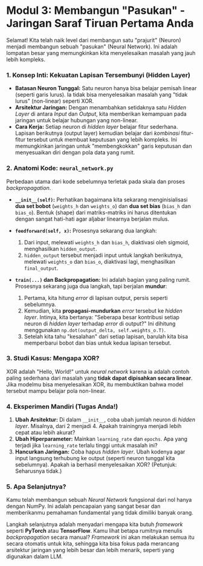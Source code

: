 # Modul 3: Membangun "Pasukan" - Jaringan Saraf Tiruan Pertama Anda

Selamat! Kita telah naik level dari membangun satu "prajurit" (Neuron) menjadi membangun sebuah "pasukan" (Neural Network). Ini adalah lompatan besar yang memungkinkan kita menyelesaikan masalah yang jauh lebih kompleks.

### 1. Konsep Inti: Kekuatan Lapisan Tersembunyi (Hidden Layer)

* **Batasan Neuron Tunggal:** Satu neuron hanya bisa belajar pemisah linear (seperti garis lurus). Ia tidak bisa menyelesaikan masalah yang "tidak lurus" (non-linear) seperti XOR.
* **Arsitektur Jaringan:** Dengan menambahkan setidaknya satu *Hidden Layer* di antara *Input* dan *Output*, kita memberikan kemampuan pada jaringan untuk belajar hubungan yang non-linear.
* **Cara Kerja:** Setiap neuron di *hidden layer* belajar fitur sederhana. Lapisan berikutnya (output layer) kemudian belajar dari *kombinasi* fitur-fitur tersebut untuk membuat keputusan yang lebih kompleks. Ini memungkinkan jaringan untuk "membengkokkan" garis keputusan dan menyesuaikan diri dengan pola data yang rumit.

### 2. Anatomi Kode: `neural_network.py`

Perbedaan utama dari kode sebelumnya terletak pada skala dan proses *backpropagation*.

* **`__init__(self)`:**
  Perhatikan bagaimana kita sekarang menginisialisasi **dua set bobot** (`weights_h` dan `weights_o`) dan **dua set bias** (`bias_h` dan `bias_o`). Bentuk (shape) dari matriks-matriks ini harus ditentukan dengan sangat hati-hati agar aljabar linearnya berjalan mulus.

* **`feedforward(self, x)`:**
  Prosesnya sekarang dua langkah:
  1. Dari input, melewati `weights_h` dan `bias_h`, diaktivasi oleh sigmoid, menghasilkan `hidden_output`.
  2. `hidden_output` tersebut menjadi input untuk langkah berikutnya, melewati `weights_o` dan `bias_o`, diaktivasi lagi, menghasilkan `final_output`.

* **`train(...)` dan Backpropagation:**
  Ini adalah bagian yang paling rumit. Prosesnya sekarang juga dua langkah, tapi berjalan **mundur**:
  1. Pertama, kita hitung *error* di lapisan output, persis seperti sebelumnya.
  2. Kemudian, kita **propagasi-mundurkan** *error* tersebut ke *hidden layer*. Intinya, kita bertanya: "Seberapa besar kontribusi setiap neuron di *hidden layer* terhadap *error* di output?" Ini dihitung menggunakan `np.dot(output_delta, self.weights_o.T)`.
  3. Setelah kita tahu "kesalahan" dari setiap lapisan, barulah kita bisa memperbarui bobot dan bias untuk kedua lapisan tersebut.

### 3. Studi Kasus: Mengapa XOR?

XOR adalah "Hello, World!" untuk *neural network* karena ia adalah contoh paling sederhana dari masalah yang **tidak dapat dipisahkan secara linear**. Jika modelmu bisa menyelesaikan XOR, itu membuktikan bahwa model tersebut mampu belajar pola non-linear.

### 4. Eksperimen Mandiri (Tugas Anda!)

1. **Ubah Arsitektur:** Di dalam `__init__`, coba ubah jumlah neuron di *hidden layer*. Misalnya, dari 2 menjadi 4. Apakah trainingnya menjadi lebih cepat atau lebih akurat?
2. **Ubah Hiperparameter:** Mainkan `learning_rate` dan `epochs`. Apa yang terjadi jika `learning_rate` terlalu tinggi untuk masalah ini?
3. **Hancurkan Jaringan:** Coba hapus *hidden layer*. Ubah kodenya agar input langsung terhubung ke output (seperti neuron tunggal kita sebelumnya). Apakah ia berhasil menyelesaikan XOR? (Petunjuk: Seharusnya tidak.)

### 5. Apa Selanjutnya?

Kamu telah membangun sebuah *Neural Network* fungsional dari nol hanya dengan NumPy. Ini adalah pencapaian yang sangat besar dan memberikanmu pemahaman fundamental yang tidak dimiliki banyak orang.

Langkah selanjutnya adalah menyadari mengapa kita butuh *framework* seperti **PyTorch** atau **TensorFlow**. Kamu lihat betapa rumitnya menulis *backpropagation* secara manual? *Framework* ini akan melakukan semua itu secara otomatis untuk kita, sehingga kita bisa fokus pada merancang arsitektur jaringan yang lebih besar dan lebih menarik, seperti yang digunakan dalam LLM.